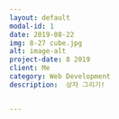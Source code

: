 ```yaml
---
layout: default
modal-id: 1
date: 2019-08-22
img: 8-27 cube.jpg
alt: image-alt
project-date: 8 2019
client: Me
category: Web Development
description:  상자 그리기!


---
```

